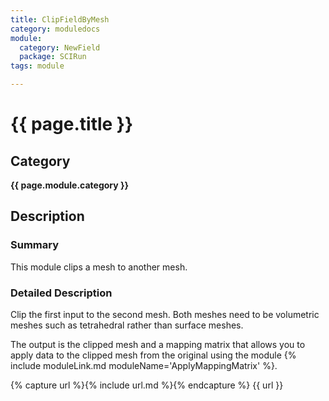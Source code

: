 ```yaml
---
title: ClipFieldByMesh
category: moduledocs
module:
  category: NewField
  package: SCIRun
tags: module

---
```


# {{ page.title }}

## Category

**{{ page.module.category }}**

## Description

### Summary

This module clips a mesh to another mesh.

### Detailed Description

Clip the first input to the second mesh. Both meshes need to be volumetric meshes such as tetrahedral rather than surface meshes.

The output is the clipped mesh and a mapping matrix that allows you to apply data to the clipped mesh from the original using the module {% include moduleLink.md moduleName='ApplyMappingMatrix' %}.

{% capture url %}{% include url.md %}{% endcapture %}
{{ url }}
